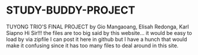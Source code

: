 # STUDY-BUDDY-PROJECT
TUYONG TRIO'S FINAL PROJECT by Gio Mangaoang, Elisah Redonga, Karl Siapno
Hi Sir!!! the files are too big said by this website... it would be easy to load by via zipfile
I can post it here in github but I have a hunch that would make it confusing since it has too many files to deal around in this site.
